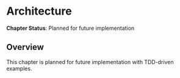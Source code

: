 # Architecture

**Chapter Status**: Planned for future implementation

## Overview

This chapter is planned for future implementation with TDD-driven examples.
